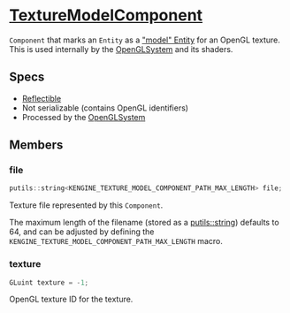 # [TextureModelComponent](TextureModelComponent.hpp)

`Component` that marks an `Entity` as a ["model" Entity](ModelComponent.md) for an OpenGL texture. This is used internally by the [OpenGLSystem](../../systems/opengl/OpenGLSystem.md) and its shaders.

## Specs

* [Reflectible](https://github.com/phisko/putils/blob/master/reflection.md)
* Not serializable (contains OpenGL identifiers)
* Processed by the [OpenGLSystem](../../systems/opengl/OpenGLSystem.md)

## Members

### file

```cpp
putils::string<KENGINE_TEXTURE_MODEL_COMPONENT_PATH_MAX_LENGTH> file;
```

Texture file represented by this `Component`.

The maximum length of the filename (stored as a [putils::string](https://github.com/phisko/putils/blob/master/string.hpp)) defaults to 64, and can be adjusted by defining the `KENGINE_TEXTURE_MODEL_COMPONENT_PATH_MAX_LENGTH` macro.

### texture

```cpp
GLuint texture = -1;
```

OpenGL texture ID for the texture.